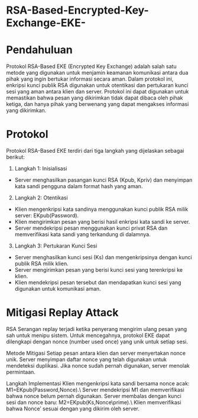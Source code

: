 # RSA-Based-Encrypted-Key-Exchange-EKE-

# Pendahuluan
Protokol RSA-Based EKE (Encrypted Key Exchange) adalah salah satu metode yang digunakan untuk menjamin keamanan komunikasi antara dua pihak yang ingin bertukar informasi secara aman. Dalam protokol ini, enkripsi kunci publik RSA digunakan untuk otentikasi dan pertukaran kunci sesi yang aman antara klien dan server. Protokol ini dapat digunakan untuk memastikan bahwa pesan yang dikirimkan tidak dapat dibaca oleh pihak ketiga, dan hanya pihak yang berwenang yang dapat mengakses informasi yang dikirimkan.

# Protokol
Protokol RSA-Based EKE terdiri dari tiga langkah yang dijelaskan sebagai berikut:
1.	Langkah 1: Inisialisasi
-	Server menghasilkan pasangan kunci RSA (Kpub, Kpriv) dan menyimpan kata sandi pengguna dalam format hash yang aman.
2.	Langkah 2: Otentikasi
-	Klien mengenkripsi kata sandinya menggunakan kunci publik RSA milik server: EKpub(Password).
-	Klien mengirimkan pesan yang berisi hasil enkripsi kata sandi ke server.
-	Server mendekripsi pesan menggunakan kunci privat RSA dan memverifikasi kata sandi yang terkandung di dalamnya.
3.	Langkah 3: Pertukaran Kunci Sesi
-	Server menghasilkan kunci sesi (Ks) dan mengenkripsinya dengan kunci publik RSA milik klien.
-	Server mengirimkan pesan yang berisi kunci sesi yang terenkripsi ke klien.
-	Klien mendekripsi pesan tersebut dan mendapatkan kunci sesi yang digunakan untuk komunikasi aman.

# Mitigasi Replay Attack
RSA Serangan replay terjadi ketika penyerang mengirim ulang pesan yang sah untuk menipu sistem. Untuk mencegahnya, protokol EKE dapat dilengkapi dengan nonce (number used once) yang unik untuk setiap sesi.

Metode Mitigasi
	Setiap pesan antara klien dan server menyertakan nonce unik.
	Server menyimpan daftar nonce yang telah digunakan untuk mendeteksi duplikasi.
	Jika nonce sudah pernah digunakan, server menolak permintaan.

Langkah Implementasi
	Klien mengenkripsi kata sandi bersama nonce acak:
M1=EKpub(Password,Nonce).\ 
	Server mendekripsi M1 dan memverifikasi bahwa nonce belum pernah digunakan. 
	Server membalas dengan kunci sesi dan nonce baru:
M2=EKpub(Ks,Nonce\prime).\ 
	Klien memverifikasi bahwa Nonce′ sesuai dengan yang dikirim oleh server.

